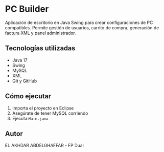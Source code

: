 # PC Builder

Aplicación de escritorio en Java Swing para crear configuraciones de PC compatibles. Permite gestión de usuarios, carrito de compra, generación de factura XML y panel administrador.

## Tecnologías utilizadas
- Java 17
- Swing
- MySQL
- XML
- Git y GitHub

## Cómo ejecutar
1. Importa el proyecto en Eclipse
2. Asegúrate de tener MySQL corriendo
3. Ejecuta `Main.java`

## Autor
EL AKHDAR ABDELGHAFFAR  - FP Dual

